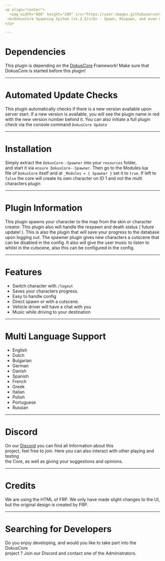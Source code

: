 ```yaml
---
<p align="center">
  <img width="600" height="200" src="https://user-images.githubusercontent.com/49053928/111937011-2e9b8080-8ac7-11eb-914a-a0d94380d611.gif"><br>
 <b>DokusCore Spawning System (v1.2.4)</b> - Spawn, Respawn, and even more respawning.
</p>

---
```

# Dependencies
This plugin is depending on the [DokusCore](https://github.com/dokucore) Framework!
Make sure that DokusCore is started before this plugin!

---
# Automated Update Checks
This plugin automatically checks if there is a new version available
upon server start. If a new version is available, you will see the plugin
name in red with the new version number behind it. You can also initiate
a full plugin check via the console command `DokusCore Update`

---
# Installation
Simply extract the `DokusCore--Spawner` into your `resources` folder, <br>
and start it via `ensure DokusCore--Spawner`. Then go to the Modules.lua <br>
file of `DokusCore` itself and at `_Modules = { Spawner }` set it to `true`.
If left to `false` the core will create its own character on ID 1 and not the
multi characters plugin

---
# Plugin Information
This plugin spawns your character to the map from the skin or
character creator. This plugin also will handle the respawn and
death status ( future update! ). This is also the plugin that will
save your progress to the database upon logging out. The spawner
plugin gives new characters a cutscene that can be disabled in the
config. It also will give the user music to listen to whilst in the
cutscene, also this can be configured in the config.

---
# Features
- Switch character with `/logout`
- Saves your characters progress.
- Easy to handle config
- Direct spawn or with a cutscene.
- Vehicle driver will have a chat with you
- Music while driving to your destination

---
# Multi Language Support
  - English
  - Dutch
  - Bulgarian
  - German
  - Danish
  - Spanish
  - French
  - Greek
  - Italian
  - Polish
  - Portuguese
  - Russian

---
# Discord
On our [Discord](https://discord.io/dokuscore) you can find all Information about this<br>
project, feel free to join. Here you can also interact with other playing and testing<br>
the Core, as well as giving your suggestions and opinions.

---
# Credits
We are using the HTML of FRP. We only have made slight
changes to the UI, but the original design is created by FRP.

---
# Searching for Developers
Do you enjoy developing, and would you like to take part into the DokusCore<br>
project ? Join our Discord and contact one of the Administrators.
